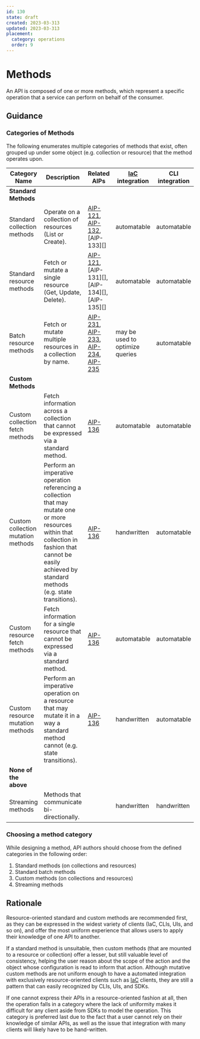 ```yaml
---
id: 130
state: draft
created: 2023-03-313
updated: 2023-03-313
placement:
  category: operations
  order: 9
---
```


# Methods

An API is composed of one or more methods, which represent a specific operation
that a service can perform on behalf of the consumer.

## Guidance

### Categories of Methods

The following enumerates multiple categories of methods that exist, often
grouped up under some object (e.g. collection or resource) that the method
operates upon.

| Category Name                      | Description                                                                                                                                                                                                   | Related AIPs                                       | [IaC][] integration             | CLI integration | UI integration | SDK integration |
| ---------------------------------- | ------------------------------------------------------------------------------------------------------------------------------------------------------------------------------------------------------------- | -------------------------------------------------- | ------------------------------- | --------------- | -------------- | --------------- |
| **Standard Methods**               |                                                                                                                                                                                                               |                                                    |                                 |                 |                |                 |
| Standard collection methods        | Operate on a collection of resources (List or Create).                                                                                                                                                        | [AIP-121][], [AIP-132][], [AIP-133][]              | automatable                     | automatable     | automatable    | automatable     |
| Standard resource methods          | Fetch or mutate a single resource (Get, Update, Delete).                                                                                                                                                      | [AIP-121][], [AIP-131][], [AIP-134][], [AIP-135][] | automatable                     | automatable     | automatable    | automatable     |
| Batch resource methods             | Fetch or mutate multiple resources in a collection by name.                                                                                                                                                   | [AIP-231][], [AIP-233][], [AIP-234][], [AIP-235][] | may be used to optimize queries | automatable     | automatable    | automatable     |
| **Custom Methods**                 |                                                                                                                                                                                                               |                                                    |                                 |                 |                |                 |
| Custom collection fetch methods    | Fetch information across a collection that cannot be expressed via a standard method.                                                                                                                         | [AIP-136][]                                        | automatable                     | automatable     | automatable    | automatable     |
| Custom collection mutation methods | Perform an imperative operation referencing a collection that may mutate one or more resources within that collection in fashion that cannot be easily achieved by standard methods (e.g. state transitions). | [AIP-136][]                                        | handwritten                     | automatable     | automatable    | automatable     |
| Custom resource fetch methods      | Fetch information for a single resource that cannot be expressed via a standard method.                                                                                                                       | [AIP-136][]                                        | automatable                     | automatable     | automatable    | automatable     |
| Custom resource mutation methods   | Perform an imperative operation on a resource that may mutate it in a way a standard method cannot (e.g. state transitions).                                                                                  | [AIP-136][]                                        | handwritten                     | automatable     | automatable    | automatable     |
| **None of the above**              |                                                                                                                                                                                                               |                                                    |                                 |                 |                |                 |
| Streaming methods                  | Methods that communicate bi-directionally.                                                                                                                                                                    |                                                    | handwritten                     | handwritten     | handwritten    | automatable     |

### Choosing a method category

While designing a method, API authors should choose from the defined categories
in the following order:

1. Standard methods (on collections and resources)
1. Standard batch methods
1. Custom methods (on collections and resources)
1. Streaming methods

## Rationale

Resource-oriented standard and custom methods are recommended first, as they can
be expressed in the widest variety of clients (IaC, CLIs, UIs, and so on), and
offer the most uniform experience that allows users to apply their knowledge of
one API to another.

If a standard method is unsuitable, then custom methods (that are mounted to a
resource or collection) offer a lesser, but still valuable level of consistency,
helping the user reason about the scope of the action and the object whose
configuration is read to inform that action. Although mutative custom methods
are not uniform enough to have a automated integration with exclusively
resource-oriented clients such as [IaC][] clients, they are still a pattern that
can easily recognized by CLIs, UIs, and SDKs.

If one cannot express their APIs in a resource-oriented fashion at all, then the
operation falls in a category where the lack of uniformity makes it difficult
for any client aside from SDKs to model the operation. This category is
preferred last due to the fact that a user cannot rely on their knowledge of
similar APIs, as well as the issue that integration with many clients will
likely have to be hand-written.

[AIP-121]: ./0121.md
[AIP-132]: ./0132.md
[AIP-136]: ./0136.md
[AIP-231]: ./0231.md
[AIP-233]: ./0233.md
[AIP-234]: ./0234.md
[AIP-235]: ./0235.md
[IaC]: ./0009.md#IaC
